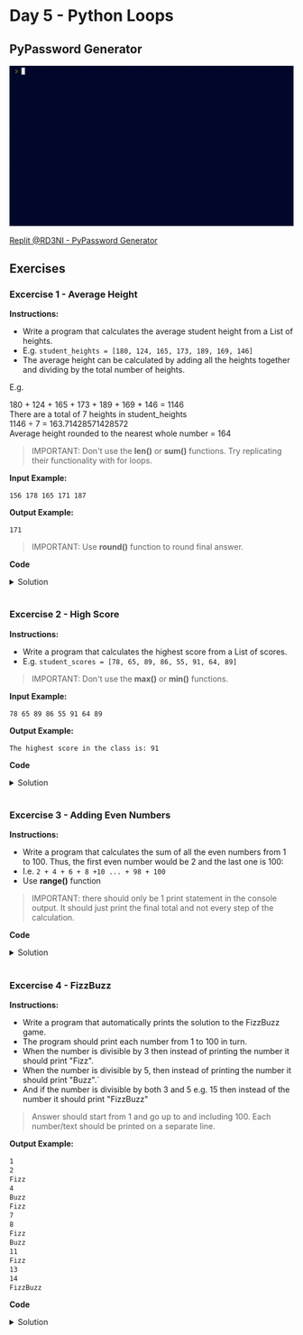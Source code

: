# Day 5 - Python Loops
## PyPassword Generator

![](pypassword_generator.gif)

[Replit @RD3NI - PyPassword Generator](https://replit.com/@RD3NI/pypassword-generator)




## Exercises
### Excercise 1 - Average Height
**Instructions:**
- Write a program that calculates the average student height from a List of heights.
- E.g. `student_heights = [180, 124, 165, 173, 189, 169, 146]`
- The average height can be calculated by adding all the heights together and dividing by the total number of heights.

E.g.

180 + 124 + 165 + 173 + 189 + 169 + 146 = 1146 <br>
There are a total of 7 heights in student_heights <br>
1146 ÷ 7 = 163.71428571428572 <br>
Average height rounded to the nearest whole number = 164

> IMPORTANT: Don't use the **len()** or **sum()** functions. Try replicating their functionality with for loops.


**Input Example:**
```
156 178 165 171 187
```

**Output Example:**
```
171
```
> IMPORTANT: Use **round()** function to round final answer.

**Code**
<details><summary>Solution</summary>
<p>

```Python
# 🚨 Don't change the code below 👇
student_heights = input("Input a list of student heights ").split()
for n in range(0, len(student_heights)):
  student_heights[n] = int(student_heights[n])
# 🚨 Don't change the code above 👆


#Write your code below this row 👇

#Replicate sum() function with for loop
total_height = 0
for height in student_heights:
    total_height += height
#print(total_height)


#Replicate len() function with for loop
num_students = 0
for student in student_heights:
    num_students += 1
#print(num_students)

average_height = round(total_height / num_students)

print(average_height)
```

</p>
</details>

#

### Excercise 2 - High Score
**Instructions:**
- Write a program that calculates the highest score from a List of scores.
- E.g. `student_scores = [78, 65, 89, 86, 55, 91, 64, 89]`

> IMPORTANT: Don't use the **max()** or **min()** functions.

**Input Example:**
```
78 65 89 86 55 91 64 89
```

**Output Example:**
```
The highest score in the class is: 91
```

**Code**
<details><summary>Solution</summary>
<p>

```Python
# 🚨 Don't change the code below 👇
student_scores = input("Input a list of student scores ").split()
for n in range(0, len(student_scores)):
  student_scores[n] = int(student_scores[n])
print(student_scores)
# 🚨 Don't change the code above 👆

#Write your code below this row 👇

highest_score = 0
for score in student_scores:
    if score > highest_score:
        highest_score = score
print(f"The highest score in the class is: {highest_score}")
```

</p>
</details>

#

### Excercise 3 - Adding Even Numbers 
**Instructions:**
- Write a program that calculates the sum of all the even numbers from 1 to 100. Thus, the first even number would be 2 and the last one is 100:
- I.e. `2 + 4 + 6 + 8 +10 ... + 98 + 100`
- Use **range()** function

> IMPORTANT: there should only be 1 print statement in the console output. It should just print the final total and not every step of the calculation.

**Code**
<details><summary>Solution</summary>
<p>

```Python
#Write your code below this row 👇

total = 0
for number in range(2, 101, 2):
    total += number
print(total)
```

</p>
</details>

#

### Excercise 4 - FizzBuzz
**Instructions:**
- Write a program that automatically prints the solution to the FizzBuzz game.
- The program should print each number from 1 to 100 in turn.
- When the number is divisible by 3 then instead of printing the number it should print "Fizz".
- When the number is divisible by 5, then instead of printing the number it should print "Buzz".`
- And if the number is divisible by both 3 and 5 e.g. 15 then instead of the number it should print "FizzBuzz"
> Answer should start from 1 and go up to and including 100. Each number/text should be printed on a separate line.

**Output Example:**
```
1
2
Fizz
4
Buzz
Fizz
7
8
Fizz
Buzz
11
Fizz
13
14
FizzBuzz
```

**Code**
<details><summary>Solution</summary>
<p>

```Python
#Write your code below this row 👇

for num in range(1, 101):
    if num % 3 == 0 and num % 5 == 0:
        print("FizzBuzz")
    elif num % 5 == 0:
        print("Buzz")
    elif num % 3 == 0:
        print("Fizz")
    else:
        print(num)

```
> Proud of myself for getting it the first try! 😀

</p>
</details>

#

